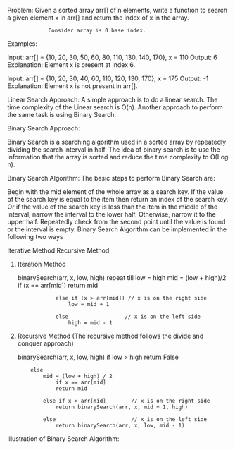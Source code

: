 Problem: Given a sorted array arr[] of n elements, write a function to search a given element x in arr[] and return the index of x in the array.

                 Consider array is 0 base index.

Examples: 

Input: arr[] = {10, 20, 30, 50, 60, 80, 110, 130, 140, 170}, x = 110
Output: 6
Explanation: Element x is present at index 6. 

Input: arr[] = {10, 20, 30, 40, 60, 110, 120, 130, 170}, x = 175
Output: -1
Explanation: Element x is not present in arr[].

Linear Search Approach: A simple approach is to do a linear search. The time complexity of the Linear search is O(n). Another approach to perform the same task is using Binary Search.  

Binary Search Approach: 

Binary Search is a searching algorithm used in a sorted array by repeatedly dividing the search interval in half. The idea of binary search is to use the information that the array is sorted and reduce the time complexity to O(Log n). 

Binary Search Algorithm: The basic steps to perform Binary Search are:

Begin with the mid element of the whole array as a search key.
If the value of the search key is equal to the item then return an index of the search key.
Or if the value of the search key is less than the item in the middle of the interval, narrow the interval to the lower half.
Otherwise, narrow it to the upper half.
Repeatedly check from the second point until the value is found or the interval is empty.
Binary Search Algorithm can be implemented in the following two ways

Iterative Method
Recursive Method
1. Iteration Method

    binarySearch(arr, x, low, high)
        repeat till low = high
               mid = (low + high)/2
                   if (x == arr[mid])
                   return mid
   
                   else if (x > arr[mid]) // x is on the right side
                       low = mid + 1
   
                   else                  // x is on the left side
                       high = mid - 1
2. Recursive Method (The recursive method follows the divide and conquer approach)

    binarySearch(arr, x, low, high)
           if low > high
               return False 
   
           else
               mid = (low + high) / 2 
                   if x == arr[mid]
                   return mid
       
               else if x > arr[mid]        // x is on the right side
                   return binarySearch(arr, x, mid + 1, high)
               
               else                        // x is on the left side
                   return binarySearch(arr, x, low, mid - 1) 
Illustration of Binary Search Algorithm: 

